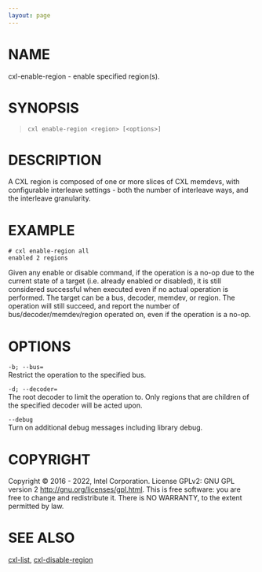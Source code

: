 ```yaml
---
layout: page
---
```


# NAME

cxl-enable-region - enable specified region(s).

# SYNOPSIS

>     cxl enable-region <region> [<options>]

# DESCRIPTION

A CXL region is composed of one or more slices of CXL memdevs, with
configurable interleave settings - both the number of interleave ways,
and the interleave granularity.

# EXAMPLE

    # cxl enable-region all
    enabled 2 regions

Given any enable or disable command, if the operation is a no-op due to
the current state of a target (i.e. already enabled or disabled), it is
still considered successful when executed even if no actual operation is
performed. The target can be a bus, decoder, memdev, or region. The
operation will still succeed, and report the number of
bus/decoder/memdev/region operated on, even if the operation is a no-op.

# OPTIONS

`-b; --bus=`  
Restrict the operation to the specified bus.

<!-- -->

`-d; --decoder=`  
The root decoder to limit the operation to. Only regions that are
children of the specified decoder will be acted upon.

<!-- -->

`--debug`  
Turn on additional debug messages including library debug.

# COPYRIGHT

Copyright © 2016 - 2022, Intel Corporation. License GPLv2: GNU GPL
version 2 <http://gnu.org/licenses/gpl.html>. This is free software: you
are free to change and redistribute it. There is NO WARRANTY, to the
extent permitted by law.

# SEE ALSO

[cxl-list](cxl-list), [cxl-disable-region](cxl-disable-region)
